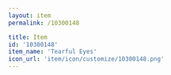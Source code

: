 ```yaml
---
layout: item
permalink: /10300148

title: Item
id: '10300148'
item_name: 'Tearful Eyes'
icon_url: 'item/icon/customize/10300148.png'
---
```

